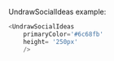 UndrawSocialIdeas example:
```js 
<UndrawSocialIdeas
    primaryColor='#6c68fb'
    height= '250px'
    />
```